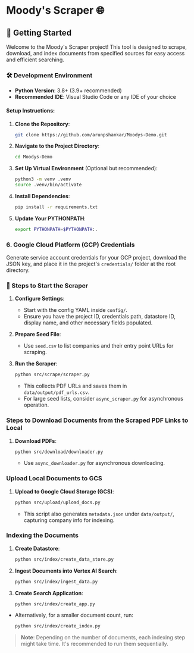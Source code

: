 # Moody's Scraper 🌐

## 🚀 Getting Started

Welcome to the Moody's Scraper project! This tool is designed to scrape, download, and index documents from specified sources for easy access and efficient searching.

### 🛠️ Development Environment 

- **Python Version**: 3.8+ (3.9+ recommended)
- **Recommended IDE**: Visual Studio Code or any IDE of your choice

#### Setup Instructions:

1. **Clone the Repository**:
   ```bash
   git clone https://github.com/arunpshankar/Moodys-Demo.git
   ```

2. **Navigate to the Project Directory**:
   ```bash
   cd Moodys-Demo
   ```

3. **Set Up Virtual Environment** (Optional but recommended):
   ```bash
   python3 -m venv .venv
   source .venv/bin/activate
   ```

4. **Install Dependencies**:
   ```bash
   pip install -r requirements.txt
   ```

5. **Update Your PYTHONPATH**:
   ```bash
   export PYTHONPATH=$PYTHONPATH:.
   ```

### 6. Google Cloud Platform (GCP) Credentials
   Generate service account credentials for your GCP project, download the JSON key, and place it in the project's `credentials/` folder at the root directory.

### 📘 Steps to Start the Scraper

1. **Configure Settings**:
   - Start with the config YAML inside `config/`.
   - Ensure you have the project ID, credentials path, datastore ID, display name, and other necessary fields populated.

2. **Prepare Seed File**:
   - Use `seed.csv` to list companies and their entry point URLs for scraping.

3. **Run the Scraper**:
   ```bash
   python src/scrape/scraper.py
   ```
   - This collects PDF URLs and saves them in `data/output/pdf_urls.csv`.
   - For large seed lists, consider `async_scraper.py` for asynchronous operation.

### Steps to Download Documents from the Scraped PDF Links to Local

1. **Download PDFs**:
   ```bash
   python src/download/downloader.py
   ```
   - Use `async_downloader.py` for asynchronous downloading.

### Upload Local Documents to GCS 

1. **Upload to Google Cloud Storage (GCS)**:
   ```bash
   python src/upload/upload_docs.py
   ```
   - This script also generates `metadata.json` under `data/output/`, capturing company info for indexing.

### Indexing the Documents 

1. **Create Datastore**:
   ```bash
   python src/index/create_data_store.py
   ```

2. **Ingest Documents into Vertex AI Search**:
   ```bash
   python src/index/ingest_data.py
   ```

3. **Create Search Application**:
   ```bash
   python src/index/create_app.py
   ```

- Alternatively, for a smaller document count, run:
  ```bash
  python src/index/create_index.py
  ```

> **Note**: Depending on the number of documents, each indexing step might take time. It's recommended to run them sequentially.